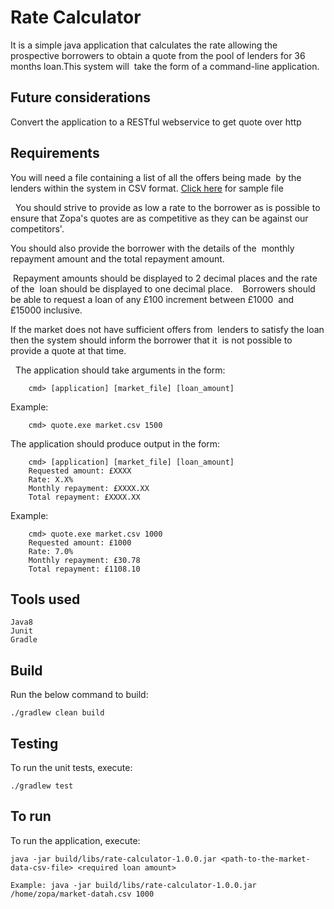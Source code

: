 # Rate Calculator
It is a simple java application that calculates the rate allowing the prospective borrowers to obtain a quote from the pool of lenders for 36 months loan.This system will  take the form of a command-line application.  


## Future considerations
Convert the application to a RESTful webservice to get quote over http

## Requirements
  You will need a file containing a list of all the offers being made  by the lenders within the system in CSV format. 
  [Click here](src/main/java/resource/market-data.csv) for sample file
  
    You should strive to provide as low a rate to the borrower as is possible to  ensure that Zopa's quotes are as competitive as they can be against our  competitors'. 
  
  You should also provide the borrower with the details of the  monthly repayment amount and the total repayment amount. 
  
   Repayment amounts should be displayed to 2 decimal places and the rate of the  loan should be displayed to one decimal place. 
    
  Borrowers should be able to request a loan of any £100 increment between £1000  and £15000 inclusive.
  
  If the market does not have sufficient offers from  lenders to satisfy the loan then the system should inform the borrower that it  is not possible to provide a quote at that time.
   
     The application should take arguments in the form:  
   ```
       cmd> [application] [market_file] [loan_amount]  
   ```    
   Example: 
   ```     
       cmd> quote.exe market.csv 1500  
   ```
   The application should produce output in the form: 
   ```     
       cmd> [application] [market_file] [loan_amount]     
       Requested amount: £XXXX 
       Rate: X.X%     
       Monthly repayment: £XXXX.XX     
       Total repayment: £XXXX.XX  
   ```
   Example:  	
   ```
       cmd> quote.exe market.csv 1000 	
       Requested amount: £1000 	
       Rate: 7.0% 	
       Monthly repayment: £30.78 	
       Total repayment: £1108.10  
   ```

## Tools used
```
Java8
Junit
Gradle
```

## Build

Run the below command to build:
```
./gradlew clean build
```

## Testing
To run the unit tests, execute:
```
./gradlew test
```

## To run
To run the application, execute:
```
java -jar build/libs/rate-calculator-1.0.0.jar <path-to-the-market-data-csv-file> <required loan amount>

Example: java -jar build/libs/rate-calculator-1.0.0.jar /home/zopa/market-datah.csv 1000
```






